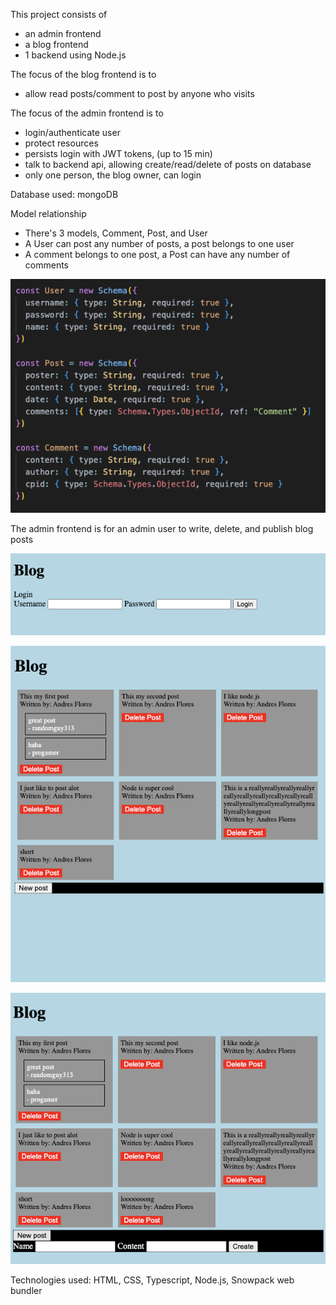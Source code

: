 This project consists of
- an admin frontend
- a blog frontend
- 1 backend using Node.js

The focus of the blog frontend is to
- allow read posts/comment to post by anyone who visits

The focus of the admin frontend is to
- login/authenticate user
- protect resources
- persists login with JWT tokens, (up to 15 min)
- talk to backend api, allowing create/read/delete of posts on database
- only one person, the blog owner, can login

Database used: mongoDB

Model relationship
- There's 3 models, Comment, Post, and User
- A User can post any number of posts, a post belongs to one user
- A comment belongs to one post, a Post can have any number of comments

![alt](./schemas.png)

The admin frontend is for an admin user to write, delete, and publish blog posts

![alt](./login.png)

![alt](./f2.png)

![alt](./f2_1.png)

Technologies used: HTML, CSS, Typescript, Node.js, Snowpack web bundler


